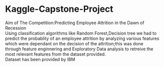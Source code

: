 # Kaggle-Capstone-Project<br>
Aim of The Competition:Predicting Employee Attrition in the Dawn of Recession<br>
Using classification algorithms like Random Forest,Decision tree we had to predict the probablity of an employee attrition by analyzing various features which were dependant on the decision of the attrition;this was done through feature enginnering and Exploratory Data analysis to retreive the most relevant features from the dataset provided.<br>
Dataset has been provided by IBM
